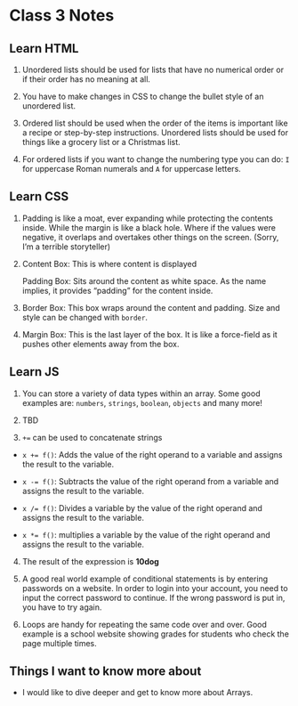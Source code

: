# Class 3 Notes

## Learn HTML

1. Unordered lists should be used for lists that have no numerical order or if their order has no meaning at all. 

2. You have to make changes in CSS to change the bullet style of an unordered list.

3. Ordered list should be used when the order of the items is important like a recipe or step-by-step instructions. Unordered lists should be used for things like a grocery list or a Christmas list.

4. For ordered lists if you want to change the numbering type you can do: `I` for uppercase Roman numerals and `A` for uppercase letters.

## Learn CSS

1. Padding is like a moat, ever expanding while protecting the contents inside. While the margin is like a black hole. Where if the values were negative, it overlaps and overtakes other things on the screen. (Sorry, I’m a terrible storyteller)

2. Content Box: This is where content is displayed

    Padding Box: Sits around the content as white space. As the name implies, it provides “padding” for the content inside.

3. Border Box: This box wraps around the content and padding. Size and style can be changed with `border`.

4. Margin Box: This is the last layer of the box. It is like a force-field as it pushes other elements away from the box. 

## Learn JS

1. You can store a variety of data types within an array. Some good examples are: `numbers`, `strings`, `boolean`, `objects` and many more!

2. TBD

4. `+=` can be used to concatenate strings

  - `x += f()`: Adds the value of the right operand to a variable and assigns the result to the variable.

  - `x -= f()`: Subtracts the value of the right operand from a variable and assigns the result to the variable. 

  - `x /= f()`: Divides a variable by the value of the right operand and assigns the result to the variable. 

  - `x *= f()`: multiplies a variable by the value of the right operand and assigns the result to the variable. 

4. The result of the expression is **10dog**

5. A good real world example of conditional statements is by entering passwords on a website. In order to login into your account, you need to input the correct password to continue. If the wrong password is put in, you have to try again.  

6. Loops are handy for repeating the same code over and over. Good example is a school website showing grades for students who check the page multiple times.

## Things I want to know more about

- I would like to dive deeper and get to know more about Arrays.